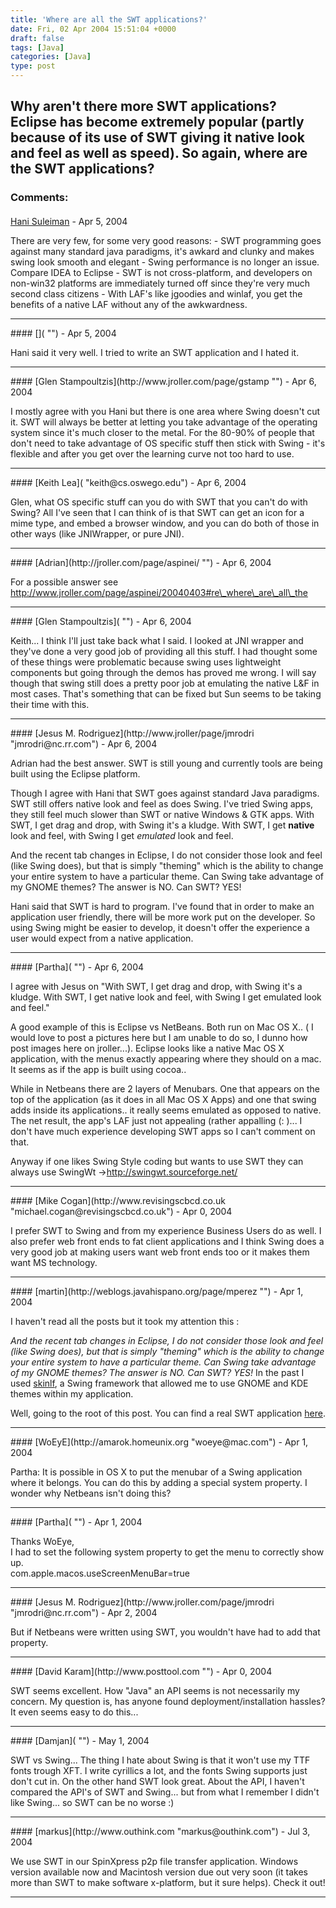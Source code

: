 ```yaml
---
title: 'Where are all the SWT applications?'
date: Fri, 02 Apr 2004 15:51:04 +0000
draft: false
tags: [Java]
categories: [Java]
type: post
---
```


Why aren't there more SWT applications? Eclipse has become extremely popular (partly because of its use of SWT giving it native look and feel as well as speed). So again, where are the SWT applications?
---
### Comments:
#### 
[Hani Suleiman]( "") - <time datetime="2004-04-02 16:16:09">Apr 5, 2004</time>

There are very few, for some very good reasons: - SWT programming goes against many standard java paradigms, it's awkard and clunky and makes swing look smooth and elegant - Swing performance is no longer an issue. Compare IDEA to Eclipse - SWT is not cross-platform, and developers on non-win32 platforms are immediately turned off since they're very much second class citizens - With LAF's like jgoodies and winlaf, you get the benefits of a native LAF without any of the awkwardness.
<hr />
#### 
[]( "") - <time datetime="2004-04-02 18:23:34">Apr 5, 2004</time>

Hani said it very well. I tried to write an SWT application and I hated it.
<hr />
#### 
[Glen Stampoultzis](http://www.jroller.com/page/gstamp "") - <time datetime="2004-04-03 00:30:08">Apr 6, 2004</time>

I mostly agree with you Hani but there is one area where Swing doesn't cut it. SWT will always be better at letting you take advantage of the operating system since it's much closer to the metal. For the 80-90% of people that don't need to take advantage of OS specific stuff then stick with Swing - it's flexible and after you get over the learning curve not too hard to use.
<hr />
#### 
[Keith Lea]( "keith@cs.oswego.edu") - <time datetime="2004-04-03 03:12:42">Apr 6, 2004</time>

Glen, what OS specific stuff can you do with SWT that you can't do with Swing? All I've seen that I can think of is that SWT can get an icon for a mime type, and embed a browser window, and you can do both of those in other ways (like JNIWrapper, or pure JNI).
<hr />
#### 
[Adrian](http://jroller.com/page/aspinei/ "") - <time datetime="2004-04-03 04:28:43">Apr 6, 2004</time>

For a possible answer see http://www.jroller.com/page/aspinei/20040403#re\_where\_are\_all\_the
<hr />
#### 
[Glen Stampoultzis]( "") - <time datetime="2004-04-03 07:41:47">Apr 6, 2004</time>

Keith... I think I'll just take back what I said. I looked at JNI wrapper and they've done a very good job of providing all this stuff. I had thought some of these things were problematic because swing uses lightweight components but going through the demos has proved me wrong. I will say though that swing still does a pretty poor job at emulating the native L&F in most cases. That's something that can be fixed but Sun seems to be taking their time with this.
<hr />
#### 
[Jesus M. Rodriguez](http://www.jroller/page/jmrodri "jmrodri@nc.rr.com") - <time datetime="2004-04-03 14:37:18">Apr 6, 2004</time>

Adrian had the best answer. SWT is still young and currently tools are being built using the Eclipse platform.

Though I agree with Hani that SWT goes against standard Java paradigms. SWT still offers native look and feel as does Swing. I've tried Swing apps, they still feel much slower than SWT or native Windows & GTK apps. With SWT, I get drag and drop, with Swing it's a kludge. With SWT, I get **native** look and feel, with Swing I get _emulated_ look and feel.

And the recent tab changes in Eclipse, I do not consider those look and feel (like Swing does), but that is simply "theming" which is the ability to change your entire system to have a particular theme. Can Swing take advantage of my GNOME themes? The answer is NO. Can SWT? YES!

Hani said that SWT is hard to program. I've found that in order to make an application user friendly, there will be more work put on the developer. So using Swing might be easier to develop, it doesn't offer the experience a user would expect from a native application.
<hr />
#### 
[Partha]( "") - <time datetime="2004-04-03 17:41:12">Apr 6, 2004</time>

I agree with Jesus on "With SWT, I get drag and drop, with Swing it's a kludge. With SWT, I get native look and feel, with Swing I get emulated look and feel."

A good example of this is Eclipse vs NetBeans. Both run on Mac OS X.. ( I would love to post a pictures here but I am unable to do so, I dunno how post images here on jroller...). Eclipse looks like a native Mac OS X application, with the menus exactly appearing where they should on a mac. It seems as if the app is built using cocoa..

While in Netbeans there are 2 layers of Menubars. One that appears on the top of the application (as it does in all Mac OS X Apps) and one that swing adds inside its applications.. it really seems emulated as opposed to native. The net result, the app's LAF just not appealing (rather appalling (: )... I don't have much experience developing SWT apps so I can't comment on that.

Anyway if one likes Swing Style coding but wants to use SWT they can always use SwingWt ->http://swingwt.sourceforge.net/
<hr />
#### 
[Mike Cogan](http://www.revisingscbcd.co.uk "michael.cogan@revisingscbcd.co.uk") - <time datetime="2004-04-04 03:48:51">Apr 0, 2004</time>

I prefer SWT to Swing and from my experience Business Users do as well. I also prefer web front ends to fat client applications and I think Swing does a very good job at making users want web front ends too or it makes them want MS technology.
<hr />
#### 
[martin](http://weblogs.javahispano.org/page/mperez "") - <time datetime="2004-04-05 02:04:38">Apr 1, 2004</time>

I haven't read all the posts but it took my attention this :

_And the recent tab changes in Eclipse, I do not consider those look and feel (like Swing does), but that is simply "theming" which is the ability to change your entire system to have a particular theme. Can Swing take advantage of my GNOME themes? The answer is NO. Can SWT? YES!_ In the past I used [skinlf](https://skinlf.dev.java.net/), a Swing framework that allowed me to use GNOME and KDE themes within my application.

Well, going to the root of this post. You can find a real SWT application [here](http://weblogs.javahispano.org/page/mperez/20040317).
<hr />
#### 
[WoEyE](http://amarok.homeunix.org "woeye@mac.com") - <time datetime="2004-04-05 04:24:54">Apr 1, 2004</time>

Partha: It is possible in OS X to put the menubar of a Swing application where it belongs. You can do this by adding a special system property. I wonder why Netbeans isn't doing this?
<hr />
#### 
[Partha]( "") - <time datetime="2004-04-05 22:58:40">Apr 1, 2004</time>

Thanks WoEye,  
I had to set the following system property to get the menu to correctly show up.  
com.apple.macos.useScreenMenuBar=true
<hr />
#### 
[Jesus M. Rodriguez](http://www.jroller.com/page/jmrodri "jmrodri@nc.rr.com") - <time datetime="2004-04-06 09:46:49">Apr 2, 2004</time>

But if Netbeans were written using SWT, you wouldn't have had to add that property.
<hr />
#### 
[David Karam](http://www.posttool.com "") - <time datetime="2004-04-18 19:39:03">Apr 0, 2004</time>

SWT seems excellent. How "Java" an API seems is not necessarily my concern. My question is, has anyone found deployment/installation hassles? It even seems easy to do this...
<hr />
#### 
[Damjan]( "") - <time datetime="2004-05-10 23:50:44">May 1, 2004</time>

SWT vs Swing... The thing I hate about Swing is that it won't use my TTF fonts trough XFT. I write cyrillics a lot, and the fonts Swing supports just don't cut in. On the other hand SWT look great. About the API, I haven't compared the API's of SWT and Swing... but from what I remember I didn't like Swing... so SWT can be no worse :)
<hr />
#### 
[markus](http://www.outhink.com "markus@outhink.com") - <time datetime="2004-07-07 19:44:55">Jul 3, 2004</time>

We use SWT in our SpinXpress p2p file transfer application. Windows version available now and Macintosh version due out very soon (it takes more than SWT to make software x-platform, but it sure helps). Check it out!
<hr />
